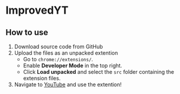 # ImprovedYT

## How to use

1. Download source code from GitHub
2. Upload the files as an unpacked extention
   - Go to `chrome://extensions/`.
   - Enable **Developer Mode** in the top right.
   - Click **Load unpacked** and select the `src` folder containing the extension files.
3. Navigate to [YouTube](https://www.youtube.com) and use the extention!
